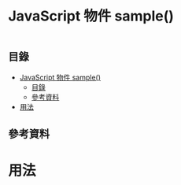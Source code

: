 # JavaScript 物件 sample()

```
```

## 目錄

- [JavaScript 物件 sample()](#javascript-物件-sample)
	- [目錄](#目錄)
	- [參考資料](#參考資料)
- [用法](#用法)

## 參考資料

[]()

# 用法

```JavaScript
```
